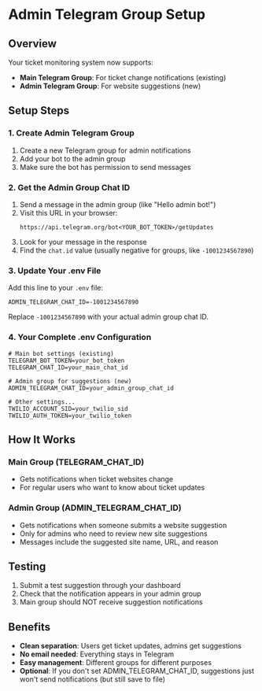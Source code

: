 # Admin Telegram Group Setup

## Overview
Your ticket monitoring system now supports:
- **Main Telegram Group**: For ticket change notifications (existing)
- **Admin Telegram Group**: For website suggestions (new)

## Setup Steps

### 1. Create Admin Telegram Group
1. Create a new Telegram group for admin notifications
2. Add your bot to the admin group
3. Make sure the bot has permission to send messages

### 2. Get the Admin Group Chat ID
1. Send a message in the admin group (like "Hello admin bot!")
2. Visit this URL in your browser:
   ```
   https://api.telegram.org/bot<YOUR_BOT_TOKEN>/getUpdates
   ```
3. Look for your message in the response
4. Find the `chat.id` value (usually negative for groups, like `-1001234567890`)

### 3. Update Your .env File
Add this line to your `.env` file:
```
ADMIN_TELEGRAM_CHAT_ID=-1001234567890
```
Replace `-1001234567890` with your actual admin group chat ID.

### 4. Your Complete .env Configuration
```
# Main bot settings (existing)
TELEGRAM_BOT_TOKEN=your_bot_token
TELEGRAM_CHAT_ID=your_main_chat_id

# Admin group for suggestions (new)
ADMIN_TELEGRAM_CHAT_ID=your_admin_group_chat_id

# Other settings...
TWILIO_ACCOUNT_SID=your_twilio_sid
TWILIO_AUTH_TOKEN=your_twilio_token
```

## How It Works

### Main Group (TELEGRAM_CHAT_ID)
- Gets notifications when ticket websites change
- For regular users who want to know about ticket updates

### Admin Group (ADMIN_TELEGRAM_CHAT_ID)
- Gets notifications when someone submits a website suggestion
- Only for admins who need to review new site suggestions
- Messages include the suggested site name, URL, and reason

## Testing
1. Submit a test suggestion through your dashboard
2. Check that the notification appears in your admin group
3. Main group should NOT receive suggestion notifications

## Benefits
- **Clean separation**: Users get ticket updates, admins get suggestions
- **No email needed**: Everything stays in Telegram
- **Easy management**: Different groups for different purposes
- **Optional**: If you don't set ADMIN_TELEGRAM_CHAT_ID, suggestions just won't send notifications (but still save to file)
